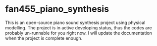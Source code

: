 # fan455_piano_synthesis
This is an open-source piano sound synthesis project using physical modelling. The project is in active developing status, thus the codes are probably un-runnable for you right now. I will update the documentation when the project is complete enough.
